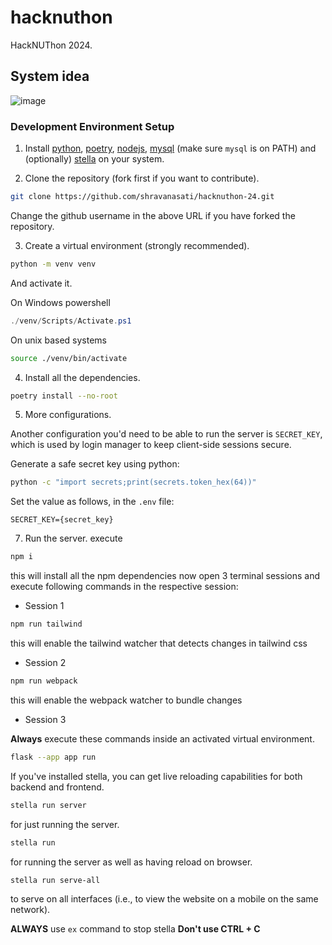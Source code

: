 # hacknuthon

HackNUThon 2024.

## System idea
![image](https://github.com/shravanasati/hacknuthon-24/blob/master/static/images/fun.png)

### Development Environment Setup

1. Install [python](https://python.org), [poetry](https://python-poetry.org/), [nodejs](https://nodejs.org/en/download), [mysql](https://www.mysql.com/products/community/) (make sure `mysql` is on PATH) and (optionally) [stella](https://github.com/shravanasati/stellapy) on your system.

2. Clone the repository (fork first if you want to contribute).

```sh
git clone https://github.com/shravanasati/hacknuthon-24.git
```

Change the github username in the above URL if you have forked the repository.

3. Create a virtual environment (strongly recommended).

```sh
python -m venv venv
```

And activate it.

On Windows powershell

```powershell
./venv/Scripts/Activate.ps1
```

On unix based systems

```sh
source ./venv/bin/activate
```

4. Install all the dependencies.

```sh
poetry install --no-root
```

<!-- 5. Setup the database.

Login into MySQL using the command:

```sh
mysql -u {username} -p
```

Create the `hacknuthon` database:

```sh
create database hacknuthon;
```

Now, go the project base and add a file named with `.env` with the following content:

```
MYSQL_USERNAME={username}
MYSQL_PASSWORD={password}
MYSQL_HOST=localhost
MYSQL_PORT=3306
DB_POOL_SIZE=50
DB_POOL_RECYCLE=1800
```

The host and port arguments here are the default ones. If your MySQL server runs on a different host and port, modify them accordingly. The `DB_POOL_SIZE` indicates the size of connection pool used my SQLAlchemy. The `DB_POOL_RECYCLE` value indicates the duration in seconds after which the connection should be recycled

(don't include curly braces in the file) -->

5. More configurations.

Another configuration you'd need to be able to run the server is `SECRET_KEY`, which is used by login manager to keep client-side sessions secure.

Generate a safe secret key using python:

```sh
python -c "import secrets;print(secrets.token_hex(64))"
```

Set the value as follows, in the `.env` file:

```
SECRET_KEY={secret_key}
```

7. Run the server.
   execute

```sh
npm i
```

this will install all the npm dependencies
now open 3 terminal sessions and execute following commands in the respective session:

- Session 1

```sh
npm run tailwind
```

this will enable the tailwind watcher that detects changes in tailwind css

- Session 2

```sh
npm run webpack
```

this will enable the webpack watcher to bundle changes

- Session 3

**Always** execute these commands inside an activated virtual environment.

```sh
flask --app app run
```

If you've installed stella, you can get live reloading capabilities for both backend and frontend.

```sh
stella run server
```

for just running the server.

```sh
stella run
```

for running the server as well as having reload on browser.

```sh
stella run serve-all
```

to serve on all interfaces (i.e., to view the website on a mobile on the same network).

**ALWAYS** use `ex` command to stop stella **Don't use CTRL + C**

